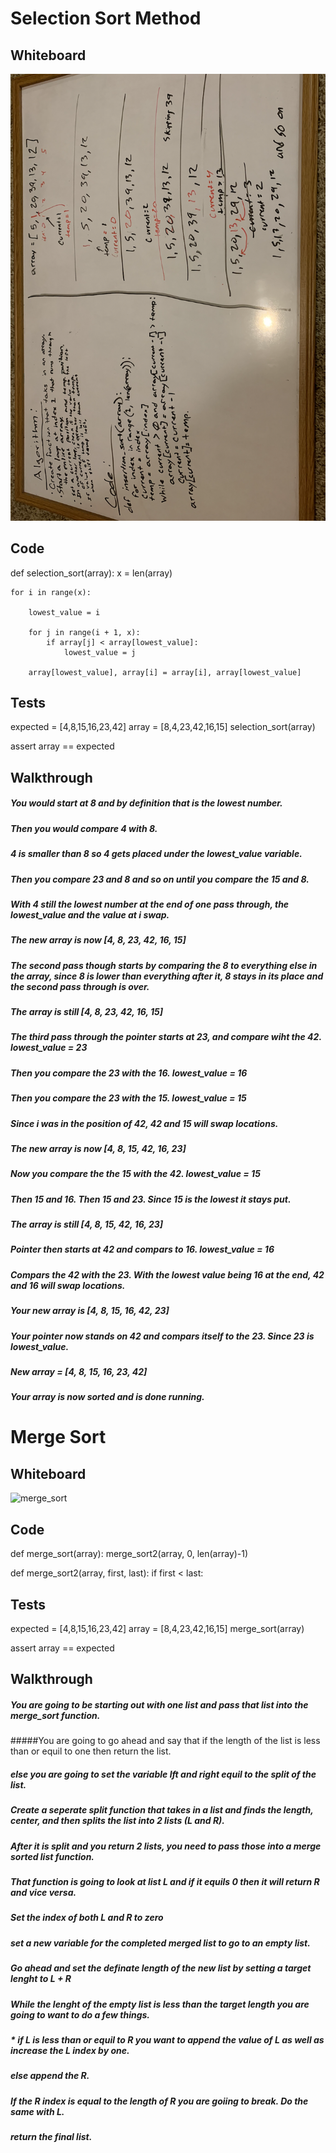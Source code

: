 # Selection Sort Method

## Whiteboard
![selection_sort](assets/select_sort.png)

## Code

def selection_sort(array):
    x = len(array)

    for i in range(x):

        lowest_value = i

        for j in range(i + 1, x):
            if array[j] < array[lowest_value]:
                lowest_value = j

        array[lowest_value], array[i] = array[i], array[lowest_value]


## Tests

expected = [4,8,15,16,23,42]
array = [8,4,23,42,16,15]
selection_sort(array)

assert array == expected


## Walkthrough

##### You would start at 8 and by definition that is the lowest number.
##### Then you would compare 4 with 8.
##### 4 is smaller than 8 so 4 gets placed under the lowest_value variable.
##### Then you compare 23 and 8 and so on until you compare the 15 and 8.
##### With 4 still the lowest number at the end of one pass through, the lowest_value and the value at i swap.
##### The new array is now [4, 8, 23, 42, 16, 15]
##### The second pass though starts by comparing the 8 to everything else in the array, since 8 is lower than everything after it, 8 stays in its place and the second pass through is over.
##### The array is still [4, 8, 23, 42, 16, 15]
##### The third pass through the pointer starts at 23, and compare wiht the 42. lowest_value = 23
##### Then you compare the 23 with the 16. lowest_value = 16
##### Then you compare the 23 with the 15. lowest_value = 15
##### Since i was in the position of 42, 42 and 15 will swap locations.
##### The new array is now [4, 8, 15, 42, 16, 23]
##### Now you compare the the 15 with the 42. lowest_value = 15
##### Then 15 and 16. Then 15 and 23. Since 15 is the lowest it stays put.
##### The array is still [4, 8, 15, 42, 16, 23]
##### Pointer then starts at 42 and compars to 16. lowest_value = 16
##### Compars the 42 with the 23. With the lowest value being 16 at the end, 42 and 16 will swap locations.
##### Your new array is [4, 8, 15, 16, 42, 23]
##### Your pointer now stands on 42 and compars itself to the 23. Since 23 is lowest_value.
##### New array = [4, 8, 15, 16, 23, 42]
##### Your array is now sorted and is done running.

# Merge Sort

## Whiteboard
![merge_sort](assets/merge_sort.png)

## Code

def merge_sort(array):
        merge_sort2(array, 0, len(array)-1)

def merge_sort2(array, first, last):
        if first < last:


## Tests

expected = [4,8,15,16,23,42]
array = [8,4,23,42,16,15]
merge_sort(array)

assert array == expected


## Walkthrough

##### You are going to be starting out with one list and pass that list into the merge_sort function.
#####You are going to go ahead and say that if the length of the list is less than or equil to one then return the list.
##### else you are going to set the variable lft and right equil to the split of the list.
##### Create a seperate split function that takes in a list and finds the length, center, and then splits the list into 2 lists (L and R).
##### After it is split and you return 2 lists, you need to pass those into a merge sorted list function.
##### That function is going to look at list L and if it equils 0 then it will return R and vice versa.
##### Set the index of both L and R to zero
##### set a new variable for the completed merged list to go to an empty list.
##### Go ahead and set the definate length of the new list by setting a target lenght to L + R
##### While the lenght of the empty list is less than the target length you are going to want to do a few things.
##### * if L is less than or equil to R you want to append the value of L as well as increase the L index by one.
##### else append the R.
##### If the R index is equal to the length of R you are goiing to break. Do the same with L.
##### return the final list.
